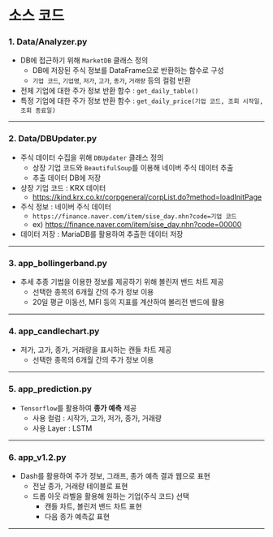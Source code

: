 # 소스 코드
### 1. Data/Analyzer.py
- DB에 접근하기 위해 `MarketDB` 클래스 정의
  - DB에 저장된 주식 정보를 DataFrame으로 반환하는 함수로 구성
  - `기업 코드`, `기업명`, `저가`, `고가`, `종가`, `거래량` 등의 컬럼 반환
- 전체 기업에 대한 주가 정보 반환 함수 : `get_daily_table()`
- 특정 기업에 대한 주가 정보 반환 함수 : `get_daily_price(기업 코드, 조회 시작일, 조회 종료일)`
---
### 2. Data/DBUpdater.py
- 주식 데이터 수집을 위해 `DBUpdater` 클래스 정의
  - 상장 기업 코드와 `BeautifulSoup`를 이용해 네이버 주식 데이터 추출
  - 추출 데이터 DB에 저장
- 상장 기업 코드 : KRX 데이터
  - https://kind.krx.co.kr/corpgeneral/corpList.do?method=loadInitPage
- 주식 정보 : 네이버 주식 데이터
  - `https://finance.naver.com/item/sise_day.nhn?code=기업 코드`
  - ex) https://finance.naver.com/item/sise_day.nhn?code=00000
- 데이터 저장 : MariaDB를 활용하여 추출한 데이터 저장
---
### 3. app_bollingerband.py
- 추세 추종 기법을 이용한 정보를 제공하기 위해 볼린저 밴드 차트 제공
  - 선택한 종목의 6개월 간의 주가 정보 이용
  - 20일 평균 이동선, MFI 등의 지표를 계산하여 볼리전 밴드에 활용
---
### 4. app_candlechart.py
- 저가, 고가, 종가, 거래량을 표시하는 캔들 차트 제공
  - 선택한 종목의 6개월 간의 주가 정보 이용
---
### 5. app_prediction.py
- `Tensorflow`를 활용하여 **종가 예측** 제공
  - 사용 컬럼 : 시작가, 고가, 저가, 종가, 거래량
  - 사용 Layer : LSTM

---
### 6. app_v1.2.py
- Dash를 활용하여 주가 정보, 그래프, 종가 예측 결과 웹으로 표현
  - 전날 종가, 거래량 테이블로 표현
  - 드롭 아웃 라벨을 활용해 원하는 기업(주식 코드) 선택
    - 캔들 차트, 볼린저 밴드 차트 표현
    - 다음 종가 예측값 표현
---
